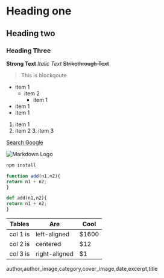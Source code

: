 # Heading one
## Heading two
### Heading Three

**Strong Text**
*Italic Text*
~~Strikethrough Text~~

> This is blockqoute
* item 1
	* item 2
		* item 1
* item 1
* item 1


1. item 1
2. item 2
	3. item 3

[Search Google](https://google.com)

![Markdown Logo](https://plugins.jetbrains.com/files/18897/166369/icon/pluginIcon.png)

```bash
npm install
```

```javascript
function add(n1,n2){
return n1 + n2;
}
```
```python
def add(n1,n2){
return n1 + n2;
}
```

| Tables   |      Are      |  Cool |
|----------|---------------|-------|
| col 1 is |  left-aligned | $1600 |
| col 2 is |    centered   |   $12 |
| col 3 is | right-aligned |    $1 |



author,author_image,category,cover_image,date,excerpt,title
